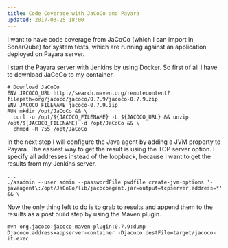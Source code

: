 ```yaml
---
title: Code Coverage with JaCoCo and Payara
updated: 2017-03-25 18:00
---
```


I want to have code coverage from JaCoCo (which I can import in SonarQube) for system tests, which are running against an application deployed on Payara server. 

I start the Payara server with Jenkins by using Docker. So first of all I have to download JaCoCo to my container.

```shell
# Download JaCoCo
ENV JACOCO_URL http://search.maven.org/remotecontent?filepath=org/jacoco/jacoco/0.7.9/jacoco-0.7.9.zip
ENV JACOCO_FILENAME jacoco-0.7.9.zip
RUN mkdir /opt/JaCoCo && \
  curl -o /opt/${JACOCO_FILENAME} -L ${JACOCO_URL} && unzip /opt/${JACOCO_FILENAME} -d /opt/JaCoCo && \
  chmod -R 755 /opt/JaCoCo
```

In the next step I will configure the Java agent by adding a JVM property to Payara. The easiest way to get the result is using the TCP server option. 
I specify all addresses instead of the loopback, because I want to get the results from my Jenkins server.

```shell
...
./asadmin --user admin --passwordFile pwdfile create-jvm-options '-javaagent\:/opt/JaCoCo/lib/jacocoagent.jar=output=tcpserver,address=*' && \
```

Now the only thing left to do is to grab to results and append them to the results as a post build step by using the Maven plugin.

```shell
mvn org.jacoco:jacoco-maven-plugin:0.7.9:dump -Djacoco.address=appserver-container -Djacoco.destFile=target/jacoco-it.exec
```
